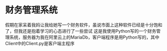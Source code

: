 # 财务管理系统
假期在家呆着我妈让我给她写一个财务软件，虽说市面上这种软件已经是十分饱和了，但我还是抱着学习的心态进行了一些尝试
这是我使用Python写的一个财务管理系统，服务器为我在阿里云上的MariaDb，客户端程序是用Python写的，其中Client中的Client.py是客户端主程序
